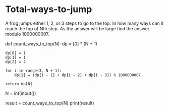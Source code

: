 # Total-ways-to-jump
A frog jumps either 1, 2, or 3 steps to go to the top. In how many ways can it reach the top of Nth step. As the answer will be large find the answer modulo 1000000007.

def count_ways_to_top(N):
    dp = [0] * (N + 1)

    dp[0] = 1
    dp[1] = 1
    dp[2] = 2

    for i in range(3, N + 1):
        dp[i] = (dp[i - 1] + dp[i - 2] + dp[i - 3]) % 1000000007

    return dp[N]

N = int(input())

result = count_ways_to_top(N)
print(result)
